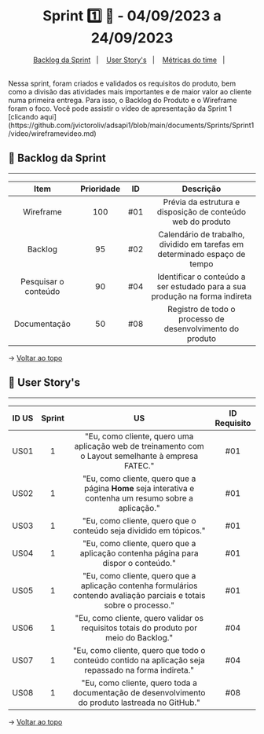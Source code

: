 <span id="topo">

<h1 align="center">Sprint 1️⃣ 🏃 - 04/09/2023 a 24/09/2023</h1>
<p align="center">
    <a href="#backlog">Backlog da Sprint</a> &nbsp |&nbsp &nbsp
    <a href="#userstory">User Story's</a> &nbsp |&nbsp &nbsp
    <a href="#metricas">Métricas do time</a> &nbsp |&nbsp &nbsp
</p>
<br>
Nessa sprint, foram criados e validados os requisitos do produto, bem como a divisão das atividades mais importantes e de maior valor ao cliente numa primeira entrega. Para isso, o Backlog do Produto e o Wireframe foram o foco. Você pode assistir o vídeo de apresentação da Sprint 1 
[clicando aqui](https://github.com/jvictoroliv/adsapi1/blob/main/documents/Sprints/Sprint1/video/wireframevideo.md)
<br>

<span id="backlog">

## 📨 Backlog da Sprint
<hr>

| Item | Prioridade|ID                                                                                                                                                                                                                               | Descrição | 
|:-------:|:--------:|:----------------------------------------------------------------------------------------------------------------------------------------------------------------------------------------------------------------------------------:|:-----------------------:|
| Wireframe  | 100      | #01 | Prévia da estrutura e disposição de conteúdo web do produto
| Backlog    | 95      | #02 | Calendário de trabalho, dividido em tarefas em determinado espaço de tempo
| Pesquisar o conteúdo  | 90      | #04 | Identificar o conteúdo a ser estudado para a sua produção na forma indireta
| Documentação  | 50      | #08 | Registro de todo o processo de desenvolvimento do produto

→ [Voltar ao topo](#topo)

<span id="userstory">

## 👥 User Story's 
<hr>


| ID US | Sprint | US                                                                                                                                                                                                                               | ID Requisito          |
|:-------:|:--------:|:----------------------------------------------------------------------------------------------------------------------------------------------------------------------------------------------------------------------------------:|:-----------------------:|
| US01  | 1      | "Eu, como cliente, quero uma aplicação web de treinamento com o Layout semelhante à empresa FATEC."                                                                                                                                      |  #01                  |
| US02  | 1      | "Eu, como cliente, quero que a página **Home** seja interativa e contenha um resumo sobre a aplicação."                                                                    |  #01                  |
| US03  | 1      | "Eu, como cliente, quero que o conteúdo seja dividido em tópicos."                                                                           |  #01                  |
| US04  | 1      | "Eu, como cliente, quero que a aplicação contenha página para dispor o conteúdo."                                          |  #01                  |
| US05  | 1      | "Eu, como cliente, quero que a aplicação contenha formulários contendo avaliação parciais e totais sobre o processo."                                                        |  #01                  |
| US06  | 1      | "Eu, como cliente, quero validar os requisitos totais do produto por meio do Backlog."                                            |  #04                  |
| US07  | 1      | "Eu, como cliente, quero que todo o conteúdo contido na aplicação seja repassado na forma indireta."                        |  #04                  |
| US08  | 1     | "Eu, como cliente, quero toda a documentação de desenvolvimento do produto lastreada no GitHub."                        |  #08                  |


→ [Voltar ao topo](#topo)

